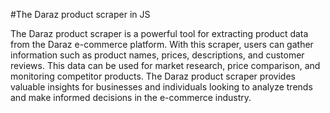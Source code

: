 #The Daraz product scraper in JS

The Daraz product scraper is a powerful tool for extracting product data from the Daraz e-commerce platform. With this scraper, users can gather information such as product names, prices, descriptions, and customer reviews. This data can be used for market research, price comparison, and monitoring competitor products. The Daraz product scraper provides valuable insights for businesses and individuals looking to analyze trends and make informed decisions in the e-commerce industry.